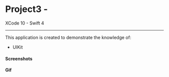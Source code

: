 # Project3 - 

XCode 10 - Swift 4

-----

This application is created to demonstrate the knowledge of:

- UIKit


#### Screenshots

#### Gif

